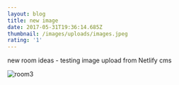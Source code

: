 ```yaml
---
layout: blog
title: new image
date: 2017-05-31T19:36:14.685Z
thumbnail: /images/uploads/images.jpeg
rating: '1'
---
```

new room ideas - testing image upload from Netlify cms

![room3](/images/uploads/chandelier-glass-covering-interior-small-living-room-storage-ideas-brown-soft-glossy-button.jpg)
